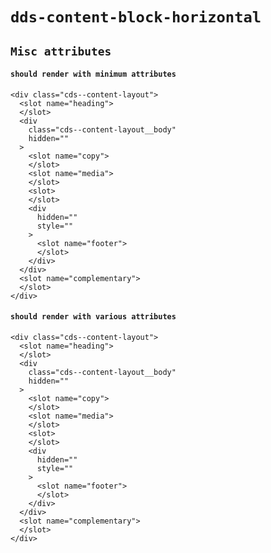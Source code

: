 # `dds-content-block-horizontal`

## `Misc attributes`

####   `should render with minimum attributes`

```
<div class="cds--content-layout">
  <slot name="heading">
  </slot>
  <div
    class="cds--content-layout__body"
    hidden=""
  >
    <slot name="copy">
    </slot>
    <slot name="media">
    </slot>
    <slot>
    </slot>
    <div
      hidden=""
      style=""
    >
      <slot name="footer">
      </slot>
    </div>
  </div>
  <slot name="complementary">
  </slot>
</div>

```

####   `should render with various attributes`

```
<div class="cds--content-layout">
  <slot name="heading">
  </slot>
  <div
    class="cds--content-layout__body"
    hidden=""
  >
    <slot name="copy">
    </slot>
    <slot name="media">
    </slot>
    <slot>
    </slot>
    <div
      hidden=""
      style=""
    >
      <slot name="footer">
      </slot>
    </div>
  </div>
  <slot name="complementary">
  </slot>
</div>

```

